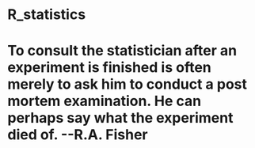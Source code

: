 # R_statistics
# To consult the statistician after an experiment is finished is often merely to ask him to conduct a post mortem examination. He can perhaps say what the experiment died of. --R.A. Fisher
